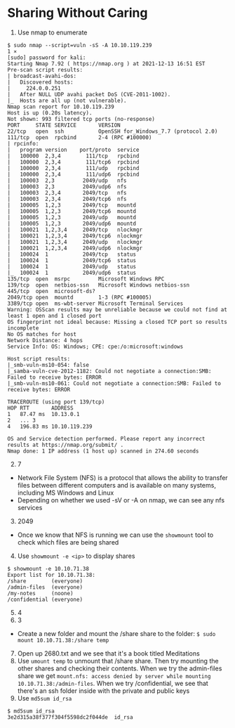 # Sharing Without Caring

1. Use nmap to enumerate
```
$ sudo nmap --script=vuln -sS -A 10.10.119.239                                                                                                                                                           1 ⨯
[sudo] password for kali: 
Starting Nmap 7.92 ( https://nmap.org ) at 2021-12-13 16:51 EST
Pre-scan script results:
| broadcast-avahi-dos: 
|   Discovered hosts:
|     224.0.0.251
|   After NULL UDP avahi packet DoS (CVE-2011-1002).
|_  Hosts are all up (not vulnerable).
Nmap scan report for 10.10.119.239
Host is up (0.20s latency).
Not shown: 993 filtered tcp ports (no-response)
PORT     STATE SERVICE       VERSION
22/tcp   open  ssh           OpenSSH for_Windows_7.7 (protocol 2.0)
111/tcp  open  rpcbind       2-4 (RPC #100000)
| rpcinfo: 
|   program version    port/proto  service
|   100000  2,3,4        111/tcp   rpcbind
|   100000  2,3,4        111/tcp6  rpcbind
|   100000  2,3,4        111/udp   rpcbind
|   100000  2,3,4        111/udp6  rpcbind
|   100003  2,3         2049/udp   nfs
|   100003  2,3         2049/udp6  nfs
|   100003  2,3,4       2049/tcp   nfs
|   100003  2,3,4       2049/tcp6  nfs
|   100005  1,2,3       2049/tcp   mountd
|   100005  1,2,3       2049/tcp6  mountd
|   100005  1,2,3       2049/udp   mountd
|   100005  1,2,3       2049/udp6  mountd
|   100021  1,2,3,4     2049/tcp   nlockmgr
|   100021  1,2,3,4     2049/tcp6  nlockmgr
|   100021  1,2,3,4     2049/udp   nlockmgr
|   100021  1,2,3,4     2049/udp6  nlockmgr
|   100024  1           2049/tcp   status
|   100024  1           2049/tcp6  status
|   100024  1           2049/udp   status
|_  100024  1           2049/udp6  status
135/tcp  open  msrpc         Microsoft Windows RPC
139/tcp  open  netbios-ssn   Microsoft Windows netbios-ssn
445/tcp  open  microsoft-ds?
2049/tcp open  mountd        1-3 (RPC #100005)
3389/tcp open  ms-wbt-server Microsoft Terminal Services
Warning: OSScan results may be unreliable because we could not find at least 1 open and 1 closed port
OS fingerprint not ideal because: Missing a closed TCP port so results incomplete
No OS matches for host
Network Distance: 4 hops
Service Info: OS: Windows; CPE: cpe:/o:microsoft:windows

Host script results:
|_smb-vuln-ms10-054: false
|_samba-vuln-cve-2012-1182: Could not negotiate a connection:SMB: Failed to receive bytes: ERROR
|_smb-vuln-ms10-061: Could not negotiate a connection:SMB: Failed to receive bytes: ERROR

TRACEROUTE (using port 139/tcp)
HOP RTT       ADDRESS
1   87.47 ms  10.13.0.1
2   ... 3
4   196.83 ms 10.10.119.239

OS and Service detection performed. Please report any incorrect results at https://nmap.org/submit/ .
Nmap done: 1 IP address (1 host up) scanned in 274.60 seconds
```
2. 7
- Network File System (NFS) is a protocol that allows the ability to transfer files between different computers and is available on many systems, including MS Windows and Linux
- Depending on whether we used -sV or -A on nmap, we can see any nfs services
3. 2049
- Once we know that NFS is running we can use the `showmount` tool to check which files are being shared
4. Use `showmount -e <ip>` to display shares
```
$ showmount -e 10.10.71.38                  
Export list for 10.10.71.38:
/share        (everyone)
/admin-files  (everyone)
/my-notes     (noone)
/confidential (everyone)
```
5. 4
6. 3
- Create a new folder and mount the /share share to the folder: `$ sudo mount 10.10.71.38:/share temp`
7. Open up 2680.txt and we see that it's a book titled Meditations
8. Use `umount temp` to unmount that /share share. Then try mounting the other shares and checking their contents. When we try the admin-files share we get `mount.nfs: access denied by server while mounting 10.10.71.38:/admin-files`. When we try /confidential, we see that there's an ssh folder inside with the private and public keys
9. Use `md5sum id_rsa`
```
$ md5sum id_rsa
3e2d315a38f377f304f5598dc2f044de  id_rsa
```
